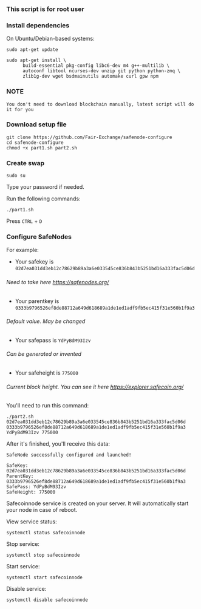 ### This script is for root user

### Install dependencies

On Ubuntu/Debian-based systems:
```
sudo apt-get update
```
```
sudo apt-get install \
      build-essential pkg-config libc6-dev m4 g++-multilib \
      autoconf libtool ncurses-dev unzip git python python-zmq \
      zlib1g-dev wget bsdmainutils automake curl gpw npm
```

### NOTE
```
You don't need to download blockchain manually, latest script will do it for you
```

### Download setup file
```
git clone https://github.com/Fair-Exchange/safenode-configure
cd safenode-configure
chmod +x part1.sh part2.sh
```

### Create swap
```
sudo su
```
Type your password if needed.

Run the following commands:

```
./part1.sh
```

Press ```CTRL``` + ```D```

### Configure SafeNodes

For example:
- Your safekey is ```02d7ea031dd3eb12c78629b89a3a6e033545ce836b843b5251bd16a333fac5d06d```
###### Need to take here https://safenodes.org/

- Your parentkey is ```0333b9796526ef8de88712a649d618689a1de1ed1adf9fb5ec415f31e560b1f9a3```
###### Default value. May be changed
- Your safepass is ```YdPyBdM93Izv```
###### Can be generated or invented
- Your safeheight is ```775000```
###### Сurrent block height. You can see it here https://explorer.safecoin.org/

You'll need to run this command:
```
./part2.sh 02d7ea031dd3eb12c78629b89a3a6e033545ce836b843b5251bd16a333fac5d06d 0333b9796526ef8de88712a649d618689a1de1ed1adf9fb5ec415f31e560b1f9a3 YdPyBdM93Izv 775000
```

After it's finished, you'll receive this data:
```
SafeNode successfully configured and launched!

SafeKey: 02d7ea031dd3eb12c78629b89a3a6e033545ce836b843b5251bd16a333fac5d06d
ParentKey: 0333b9796526ef8de88712a649d618689a1de1ed1adf9fb5ec415f31e560b1f9a3
SafePass: YdPyBdM93Izv
SafeHeight: 775000

```
Safecoinnode service is created on your server. It will automatically start your node in case of reboot.

View service status:
```
systemctl status safecoinnode
```

Stop service:
```
systemctl stop safecoinnode
```

Start service:
```
systemctl start safecoinnode
```

Disable service:
```
systemctl disable safecoinnode
```
